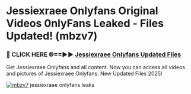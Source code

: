 # Jessiexraee Onlyfans Original Videos 0nlyFans Leaked - Files Updated! (mbzv7)

<h3>🔴 CLICK HERE 🌐==►► <a href="https://tinyurl.com/x26r9saj" rel="nofollow">Jessiexraee Onlyfans Updated Files</a></h3>

Get Jessiexraee Onlyfans and all content. Now you can access all videos and pictures of Jessiexraee Onlyfans. New Updated Files 2025!

[![mbzv7](https://i.imgur.com/LkgZPqh.gif)](https://tinyurl.com/x26r9saj)
jessiexraee onlyfans leaks